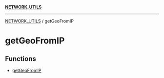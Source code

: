 [**NETWORK_UTILS**](../README.md)

***

[NETWORK_UTILS](../README.md) / getGeoFromIP

# getGeoFromIP

## Functions

- [getGeoFromIP](functions/getGeoFromIP.md)
